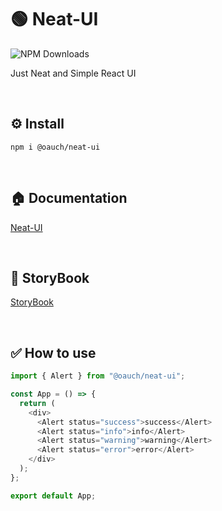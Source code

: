 # 🟢 Neat-UI

![NPM Downloads](https://img.shields.io/npm/d18m/@oauch/neat-ui)

Just Neat and Simple React UI

<br />

## ⚙️ Install

```
npm i @oauch/neat-ui
```

<br />

## 🏠 Documentation

<a href="https://neat-ui.vercel.app/">Neat-UI</a>

<br />

## 💬 StoryBook

<a href="https://66867486062ab43579b0cdb9-lxvqpkoqpd.chromatic.com/">StoryBook</a>

<br />

## ✅ How to use

```ts
import { Alert } from "@oauch/neat-ui";

const App = () => {
  return (
    <div>
      <Alert status="success">success</Alert>
      <Alert status="info">info</Alert>
      <Alert status="warning">warning</Alert>
      <Alert status="error">error</Alert>
    </div>
  );
};

export default App;
```
